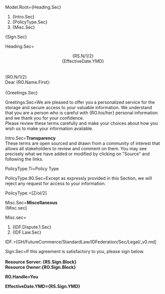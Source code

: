 Model.Root={Heading.Sec}<br><ol><li>{Intro.Sec}<li>{PolicyType.Sec}<li>{Misc.Sec}</ol>{Sign.Sec}

Heading.Sec=<center>{RS.N/1/2}<br>{EffectiveDate.YMD}</center><br><br>{RO.N/1/2}<br>Dear {RO.Name.First}:<br><br>{Greetings.Sec}

Greetings.Sec=We are pleased to offer you a personalized service for the storage and secure access to your valuable information.  We  understand that you are a person who is careful with {RO.his/her} personal information and we thank you for your confidence. <br>Please review these terms carefully and make your choices about how you wish us to make your information available. 

Intro.Sec=<b>Transparency</b><br>These terms are open sourced and drawn from a community of interest that allows all stakeholders to review and comment on them.  You may see precisely what we have added or modified by clicking on "Source" and following the links. 
 
PolicyType.Ti=Policy Type

PolicyType.90.Sec=Except as expressly provided in this Section, we will reject any request for access to your information.

PolicyType.=[Z/ol/2]

Misc.Sec=<b>Miscellaneous</b><br>{Misc.sec}

Misc.sec=<ol><li>{IDF.Dispute.1.Sec}<li>{IDF.Law.Sec}</ol>

IDF.=[GH/FutureCommerce/StandardLaw/IDFederation/Sec/Legal/_v0.md]

Sign.Sec=If this agreement is satisfactory to you, please sign below.<br><br><b><b>Resource Server:</b> {RS.Sign.Block}<br><b>Resource Owner:</b>{RO.Sign.Block}

RO.Handle=You 


EffectiveDate.YMD={RS.Sign.YMD}